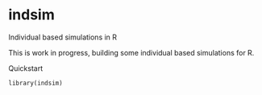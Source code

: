 # indsim
Individual based simulations in R

This is work in progress, building some individual based simulations for R.

Quickstart
```
library(indsim)
```
